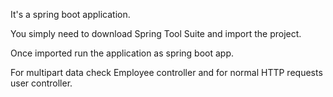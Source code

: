 It's a spring boot application.

You simply need to download Spring Tool Suite and import the project.

Once imported run the application as spring boot app.

For multipart data check Employee controller and for normal HTTP requests user controller. 

